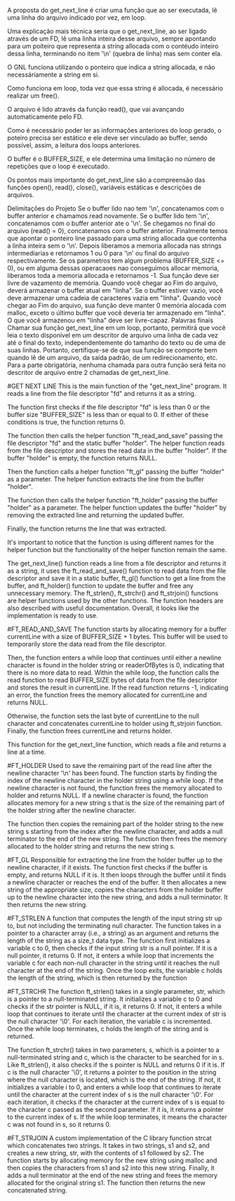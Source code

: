 A proposta do get_next_line é criar uma função que ao ser executada, lê uma linha do arquivo indicado por vez, em loop.


Uma explicação mais técnica seria que o get_next_line, ao ser ligado através de um FD, lê uma linha inteira desse arquivo, sempre apontando para um poiteiro que representa a string allocada com o contéudo inteiro dessa linha, terminando no item '\n' (quebra de linha) mas sem conter ela.


O GNL funciona utilizando o ponteiro que indica a string allocada, e não necessáriamente a string em si. 

Como funciona em loop, toda vez que essa string é allocada, é necessário realizar um free().

O arquivo é lido através da função read(), que vai avançando automaticamente pelo FD.

Como é necessário poder ler as informações anteriores do loop gerado, o poteiro precisa ser estático e ele deve ser vinculado ao buffer, sendo possível, assim, a leitura dos loops anteriores.

O buffer é o BUFFER_SIZE, e ele determina uma limitação no número de repetições que o loop é executado.

Os pontos mais importante do get_next_line são a compreensão das funções open(), read(), close(), variáveis estáticas e descrições de arquivos. 

Delimitações do Projeto
Se o buffer lido nao tem '\n', concatenamos com o buffer anterior e chamamos read novamente.
Se o buffer lido tem '\n', concatenamos com o buffer anterior ate o '\n'.
Se chegamos no final do arquivo (read() = 0), concatenamos com o buffer anterior.
Finalmente temos que apontar o ponteiro line passado para uma string allocada que contenha a linha inteira sem o '\n'. Depois liberamos a memoria allocada nas strings intermediarias e retornamos 1 ou 0 para '\n' ou final do arquivo respectivamente.
Se os parametros tem algum problema (BUFFER_SIZE <= 0), ou em alguma dessas operacaoes nao conseguimos allocar memoria, liberamos toda a memoria allocada e retornamos -1.
Sua função deve ser livre de vazamento de memória.
Quando você chegar ao Fim do arquivo, deverá armazenar o buffer atual em "linha". Se o buffer estiver vazio, você deve armazenar uma cadeia de caracteres vazia em "linha". Quando você chegar ao Fim do arquivo, sua função deve manter 0 memória alocada com malloc, exceto o último buffer que você deveria ter armazenado em "linha". O que você armazenou em "linha" deve ser livre-capaz. Palavras finais Chamar sua função get_next_line em um loop, portanto, permitirá que você leia o texto disponível em um descritor de arquivo uma linha de cada vez até o final do texto, independentemente do tamanho do texto ou de uma de suas linhas. Portanto, certifique-se de que sua função se comporte bem quando lê de um arquivo, da saída padrão, de um redirecionamento, etc. Para a parte obrigatória, nenhuma chamada para outra função será feita no descritor de arquivo entre 2 chamadas de get_next_line.





#GET NEXT LINE
This is the main function of the "get_next_line" program. It reads a line from the file descriptor "fd" and returns it as a string.

The function first checks if the file descriptor "fd" is less than 0 or the buffer size "BUFFER_SIZE" is less than or equal to 0. If either of these conditions is true, the function returns 0.

The function then calls the helper function "ft_read_and_save" passing the file descriptor "fd" and the static buffer "holder". The helper function reads from the file descriptor and stores the read data in the buffer "holder". If the buffer "holder" is empty, the function returns NULL.

Then the function calls a helper function "ft_gl" passing the buffer "holder" as a parameter. The helper function extracts the line from the buffer "holder".

The function then calls the helper function "ft_holder" passing the buffer "holder" as a parameter. The helper function updates the buffer "holder" by removing the extracted line and returning the updated buffer.

Finally, the function returns the line that was extracted.

It's important to notice that the function is using different names for the helper function but the functionality of the helper function remain the same.

The get_next_line() function reads a line from a file descriptor and returns it as a string, it uses the ft_read_and_save() function to read data from the file descriptor and save it in a static buffer, ft_gl() function to get a line from the buffer, and ft_holder() function to update the buffer and free any unnecessary memory. The ft_strlen(), ft_strchr() and ft_strjoin() functions are helper functions used by the other functions. The function headers are also described with useful documentation. Overall, it looks like the implementation is ready to use.

#FT_READ_AND_SAVE
The function starts by allocating memory for a buffer currentLine with a size of BUFFER_SIZE + 1 bytes. This buffer will be used to temporarily store the data read from the file descriptor.

Then, the function enters a while loop that continues until either a newline character is found in the holder string or readerOfBytes is 0, indicating that there is no more data to read. Within the while loop, the function calls the read function to read BUFFER_SIZE bytes of data from the file descriptor and stores the result in currentLine. If the read function returns -1, indicating an error, the function frees the memory allocated for currentLine and returns NULL.

Otherwise, the function sets the last byte of currentLine to the null character and concatenates currentLine to holder using ft_strjoin function. Finally, the function frees currentLine and returns holder.

This function for the get_next_line function, which reads a file and returns a line at a time.

#FT_HOLDER
 Used to save the remaining part of the read line after the newline character '\n' has been found. The function starts by finding the index of the newline character in the holder string using a while loop. If the newline character is not found, the function frees the memory allocated to holder and returns NULL. If a newline character is found, the function allocates memory for a new string s that is the size of the remaining part of the holder string after the newline character.

The function then copies the remaining part of the holder string to the new string s starting from the index after the newline character, and adds a null terminator to the end of the new string. The function then frees the memory allocated to the holder string and returns the new string s.

#FT_GL
Responsible for extracting the line from the holder buffer up to the newline character, if it exists. The function first checks if the buffer is empty, and returns NULL if it is. It then loops through the buffer until it finds a newline character or reaches the end of the buffer. It then allocates a new string of the appropriate size, copies the characters from the holder buffer up to the newline character into the new string, and adds a null terminator. It then returns the new string.

#FT_STRLEN
A function that computes the length of the input string str up to, but not including the terminating null character. The function takes in a pointer to a character array (i.e., a string) as an argument and returns the length of the string as a size_t data type. The function first initializes a variable c to 0, then checks if the input string str is a null pointer. If it is a null pointer, it returns 0. If not, it enters a while loop that increments the variable c for each non-null character in the string until it reaches the null character at the end of the string. Once the loop exits, the variable c holds the length of the string, which is then returned by the function


#FT_STRCHR
The function ft_strlen() takes in a single parameter, str, which is a pointer to a null-terminated string. It initializes a variable c to 0 and checks if the str pointer is NULL, if it is, it returns 0. If not, it enters a while loop that continues to iterate until the character at the current index of str is the null character '\0'. For each iteration, the variable c is incremented. Once the while loop terminates, c holds the length of the string and is returned.

The function ft_strchr() takes in two parameters, s, which is a pointer to a null-terminated string and c, which is the character to be searched for in s. Like ft_strlen(), it also checks if the s pointer is NULL and returns 0 if it is. If c is the null character '\0', it returns a pointer to the position in the string where the null character is located, which is the end of the string. If not, it initializes a variable i to 0, and enters a while loop that continues to iterate until the character at the current index of s is the null character '\0'. For each iteration, it checks if the character at the current index of s is equal to the character c passed as the second parameter. If it is, it returns a pointer to the current index of s. If the while loop terminates, it means the character c was not found in s, so it returns 0.


#FT_STRJOIN
A custom implementation of the C library function strcat which concatenates two strings. It takes in two strings, s1 and s2, and creates a new string, str, with the contents of s1 followed by s2. The function starts by allocating memory for the new string using malloc and then copies the characters from s1 and s2 into this new string. Finally, it adds a null terminator at the end of the new string and frees the memory allocated for the original string s1. The function then returns the new concatenated string.

